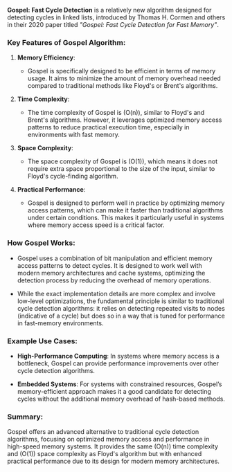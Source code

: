 **Gospel: Fast Cycle Detection** is a relatively new algorithm designed for detecting cycles in linked lists, introduced by Thomas H. Cormen and others in their 2020 paper titled *"Gospel: Fast Cycle Detection for Fast Memory"*.

### Key Features of Gospel Algorithm:

1. **Memory Efficiency**:
    - Gospel is specifically designed to be efficient in terms of memory usage. It aims to minimize the amount of memory overhead needed compared to traditional methods like Floyd's or Brent's algorithms.

2. **Time Complexity**:
    - The time complexity of Gospel is \(O(n)\), similar to Floyd's and Brent's algorithms. However, it leverages optimized memory access patterns to reduce practical execution time, especially in environments with fast memory.

3. **Space Complexity**:
    - The space complexity of Gospel is \(O(1)\), which means it does not require extra space proportional to the size of the input, similar to Floyd's cycle-finding algorithm.

4. **Practical Performance**:
    - Gospel is designed to perform well in practice by optimizing memory access patterns, which can make it faster than traditional algorithms under certain conditions. This makes it particularly useful in systems where memory access speed is a critical factor.

### How Gospel Works:

- Gospel uses a combination of bit manipulation and efficient memory access patterns to detect cycles. It is designed to work well with modern memory architectures and cache systems, optimizing the detection process by reducing the overhead of memory operations.

- While the exact implementation details are more complex and involve low-level optimizations, the fundamental principle is similar to traditional cycle detection algorithms: it relies on detecting repeated visits to nodes (indicative of a cycle) but does so in a way that is tuned for performance in fast-memory environments.

### Example Use Cases:

- **High-Performance Computing**: In systems where memory access is a bottleneck, Gospel can provide performance improvements over other cycle detection algorithms.

- **Embedded Systems**: For systems with constrained resources, Gospel’s memory-efficient approach makes it a good candidate for detecting cycles without the additional memory overhead of hash-based methods.

### Summary:
Gospel offers an advanced alternative to traditional cycle detection algorithms, focusing on optimized memory access and performance in high-speed memory systems. It provides the same \(O(n)\) time complexity and \(O(1)\) space complexity as Floyd's algorithm but with enhanced practical performance due to its design for modern memory architectures.